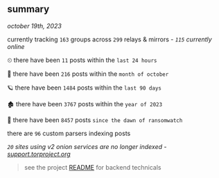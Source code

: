 
## summary
_october 19th, 2023_

currently tracking `163` groups across `299` relays & mirrors - _`115` currently online_

⏲ there have been `11` posts within the `last 24 hours`

🦈 there have been `216` posts within the `month of october`

🪐 there have been `1484` posts within the `last 90 days`

🏚 there have been `3767` posts within the `year of 2023`

🦕 there have been `8457` posts `since the dawn of ransomwatch`

there are `96` custom parsers indexing posts

_`20` sites using v2 onion services are no longer indexed - [support.torproject.org](https://support.torproject.org/onionservices/v2-deprecation/)_

> see the project [README](https://github.com/joshhighet/ransomwatch#ransomwatch--) for backend technicals
